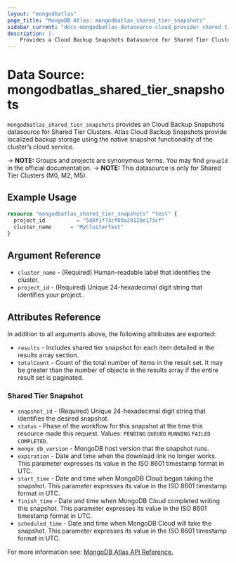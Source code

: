 ```yaml
---
layout: "mongodbatlas"
page_title: "MongoDB Atlas: mongodbatlas_shared_tier_snapshots"
sidebar_current: "docs-mongodbatlas-datasource-cloud_provider_shared_tier_snapshots"
description: |-
    Provides a Cloud Backup Snapshots Datasource for Shared Tier Clusters.
---
```


# Data Source: mongodbatlas_shared_tier_snapshots

`mongodbatlas_shared_tier_snapshots` provides an Cloud Backup Snapshots datasource for Shared Tier Clusters. Atlas Cloud Backup Snapshots provide localized backup storage using the native snapshot functionality of the cluster’s cloud service.

-> **NOTE:** Groups and projects are synonymous terms. You may find `groupId` in the official documentation.
-> **NOTE:** This datasource is only for Shared Tier Clusters (M0, M2, M5).


## Example Usage

```terraform
resource "mongodbatlas_shared_tier_snapshots" "test" {
  project_id          = "5d0f1f73cf09a29120e173cf"
  cluster_name      = "MyClusterTest"
}
```

## Argument Reference

* `cluster_name` - (Required) Human-readable label that identifies the cluster.
* `project_id` - (Required) Unique 24-hexadecimal digit string that identifies your project..

## Attributes Reference

In addition to all arguments above, the following attributes are exported:

* `results` - Includes shared tier snapshot for each item detailed in the results array section.
* `totalCount` - Count of the total number of items in the result set. It may be greater than the number of objects in the results array if the entire result set is paginated.

### Shared Tier Snapshot

* `snapshot_id` - (Required) Unique 24-hexadecimal digit string that identifies the desired snapshot.
* `status` - Phase of the workflow for this snapshot at the time this resource made this request. Values: `PENDING` `QUEUED` `RUNNING` `FAILED` `COMPLETED`.
* `mongo_db_version` - MongoDB host version that the snapshot runs.
* `expiration` - Date and time when the download link no longer works. This parameter expresses its value in the ISO 8601 timestamp format in UTC.
* `start_time` - Date and time when MongoDB Cloud began taking the snapshot. This parameter expresses its value in the ISO 8601 timestamp format in UTC.
* `finish_time` - Date and time when MongoDB Cloud completed writing this snapshot. This parameter expresses its value in the ISO 8601 timestamp format in UTC.
* `scheduled_time` - 	Date and time when MongoDB Cloud will take the snapshot. This parameter expresses its value in the ISO 8601 timestamp format in UTC.

For more information see: [MongoDB Atlas API Reference.](https://www.mongodb.com/docs/atlas/reference/api-resources-spec/v2/#tag/Shared-Tier-Snapshots/operation/listSharedClusterBackups/)